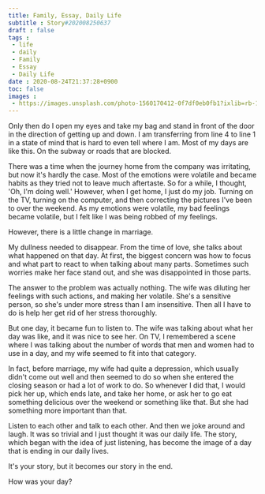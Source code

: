 ```yaml
---
title: Family, Essay, Daily Life
subtitle : Story#202008250637
draft : false
tags :
 - life
 - daily
 - Family
 - Essay
 - Daily Life
date : 2020-08-24T21:37:28+0900
toc: false
images : 
 - https://images.unsplash.com/photo-1560170412-0f7df0eb0fb1?ixlib=rb-1.2.1&q=80&fm=jpg&crop=entropy&cs=tinysrgb&w=1080&fit=max&ixid=eyJhcHBfaWQiOjE1NTU0OX0
---
```


Only then do I open my eyes and take my bag and stand in front of the door in the direction of getting up and down. I am transferring from line 4 to line 1 in a state of mind that is hard to even tell where I am. Most of my days are like this. On the subway or roads that are blocked.  

There was a time when the journey home from the company was irritating, but now it's hardly the case. Most of the emotions were volatile and became habits as they tried not to leave much aftertaste. So for a while, I thought, 'Oh, I'm doing well.' However, when I get home, I just do my job. Turning on the TV, turning on the computer, and then correcting the pictures I've been to over the weekend. As my emotions were volatile, my bad feelings became volatile, but I felt like I was being robbed of my feelings.  

However, there is a little change in marriage.  

My dullness needed to disappear. From the time of love, she talks about what happened on that day. At first, the biggest concern was how to focus and what part to react to when talking about many parts. Sometimes such worries make her face stand out, and she was disappointed in those parts.  

The answer to the problem was actually nothing. The wife was diluting her feelings with such actions, and making her volatile. She's a sensitive person, so she's under more stress than I am insensitive. Then all I have to do is help her get rid of her stress thoroughly.  

But one day, it became fun to listen to. The wife was talking about what her day was like, and it was nice to see her. On TV, I remembered a scene where I was talking about the number of words that men and women had to use in a day, and my wife seemed to fit into that category.  

In fact, before marriage, my wife had quite a depression, which usually didn't come out well and then seemed to do so when she entered the closing season or had a lot of work to do. So whenever I did that, I would pick her up, which ends late, and take her home, or ask her to go eat something delicious over the weekend or something like that. But she had something more important than that.  

Listen to each other and talk to each other. And then we joke around and laugh. It was so trivial and I just thought it was our daily life. The story, which began with the idea of just listening, has become the image of a day that is ending in our daily lives.  

It's your story, but it becomes our story in the end.  

How was your day?  

